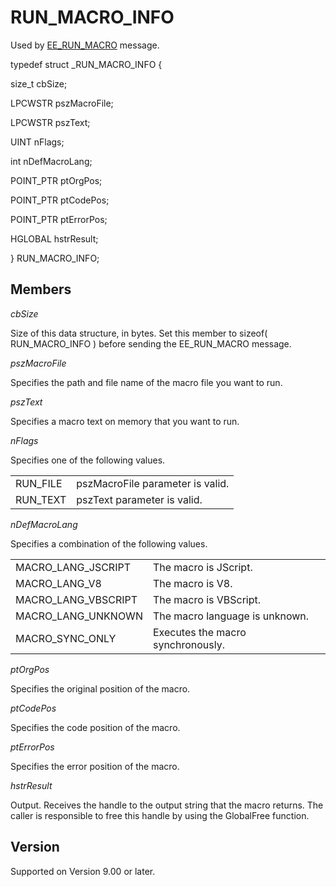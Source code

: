 # RUN\_MACRO\_INFO

Used by [EE\_RUN\_MACRO](../message/ee_run_macro) message.

typedef struct \_RUN\_MACRO\_INFO {

size\_t cbSize;

LPCWSTR pszMacroFile;

LPCWSTR pszText;

UINT nFlags;

int nDefMacroLang;

POINT\_PTR ptOrgPos;

POINT\_PTR ptCodePos;

POINT\_PTR ptErrorPos;

HGLOBAL hstrResult;

} RUN\_MACRO\_INFO;

## Members

_cbSize_

Size of this data structure, in bytes. Set this member to sizeof( RUN\_MACRO\_INFO ) before sending the EE\_RUN\_MACRO message.

_pszMacroFile_

Specifies the path and file name of the macro file you want to run.

_pszText_

Specifies a macro text on memory that you want to run.

_nFlags_

Specifies one of the following values.

|     |     |
| --- | --- |
| RUN\_FILE | pszMacroFile parameter is valid. |
| RUN\_TEXT | pszText parameter is valid. |

_nDefMacroLang_

Specifies a combination of the following values.

|     |     |
| --- | --- |
| MACRO\_LANG\_JSCRIPT | The macro is JScript. |
| MACRO\_LANG\_V8 | The macro is V8. |
| MACRO\_LANG\_VBSCRIPT | The macro is VBScript. |
| MACRO\_LANG\_UNKNOWN | The macro language is unknown. |
| MACRO\_SYNC\_ONLY | Executes the macro synchronously. |

_ptOrgPos_

Specifies the original position of the macro.

_ptCodePos_

Specifies the code position of the macro.

_ptErrorPos_

Specifies the error position of the macro.

_hstrResult_

Output. Receives the handle to the output string that the macro returns. The caller is responsible to free this handle by using the GlobalFree function.

## Version

Supported on Version 9.00 or later.
